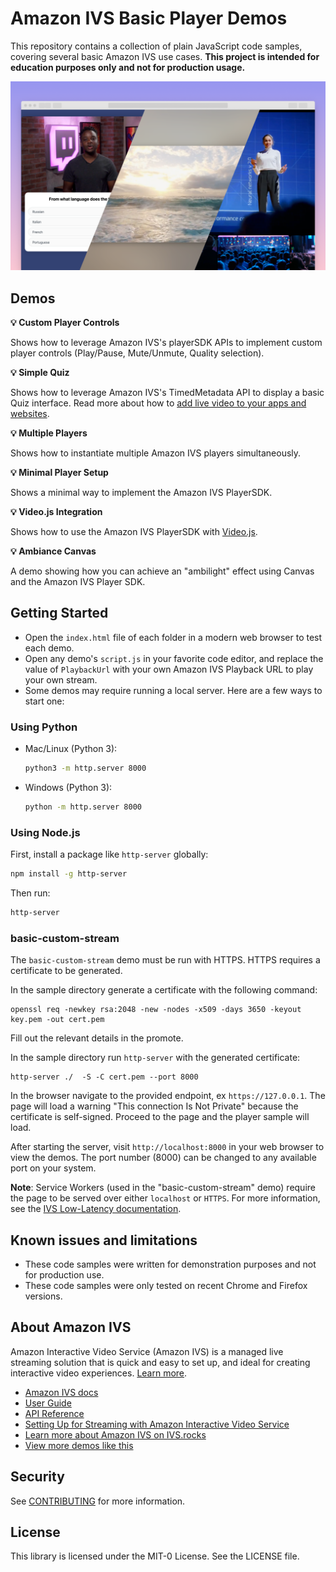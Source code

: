 # Amazon IVS Basic Player Demos

This repository contains a collection of plain JavaScript code samples, covering several basic Amazon IVS use cases.
**This project is intended for education purposes only and not for production usage.**

![Amazon IVS Basic Player demos](amazon-ivs-basic-web-sample.png)


## Demos
**:bulb: Custom Player Controls**

Shows how to leverage Amazon IVS's playerSDK APIs to implement custom player controls (Play/Pause, Mute/Unmute, Quality selection).

**:bulb: Simple Quiz**

Shows how to leverage Amazon IVS's TimedMetadata API to display a basic Quiz interface. Read more about how to [add live video to your apps and websites](https://aws.amazon.com/blogs/aws/amazon-interactive-video-service-add-live-video-to-your-apps-and-websites/).

**:bulb: Multiple Players**

Shows how to instantiate multiple Amazon IVS players simultaneously.

**:bulb: Minimal Player Setup**

Shows a minimal way to implement the Amazon IVS PlayerSDK.

**:bulb: Video.js Integration**

Shows how to use the Amazon IVS PlayerSDK with [Video.js](https://videojs.com/).

**:bulb: Ambiance Canvas**

A demo showing how you can achieve an "ambilight" effect using Canvas and the Amazon IVS Player SDK.

## Getting Started
* Open the `index.html` file of each folder in a modern web browser to test each demo.
* Open any demo's `script.js` in your favorite code editor, and replace the value of `PlaybackUrl` with your own Amazon IVS Playback URL to play your own stream.
* Some demos may require running a local server. Here are a few ways to start one:

### Using Python
- Mac/Linux (Python 3):
  ```bash
  python3 -m http.server 8000
  ```
- Windows (Python 3):
  ```bash
  python -m http.server 8000
  ```

### Using Node.js
First, install a package like `http-server` globally:
```bash
npm install -g http-server
```
Then run:
```bash
http-server
```

### basic-custom-stream
The `basic-custom-stream` demo must be run with HTTPS. HTTPS requires a certificate to be generated. 

In the sample directory generate a certificate with the following command:
```
openssl req -newkey rsa:2048 -new -nodes -x509 -days 3650 -keyout key.pem -out cert.pem
```

Fill out the relevant details in the promote. 

In the sample directory run `http-server` with the generated certificate:
```
http-server ./  -S -C cert.pem --port 8000
```

In the browser navigate to the provided endpoint, ex `https://127.0.0.1`. The page will load a warning "This connection Is Not Private" because the certificate is self-signed. Proceed to the page and the player sample will load. 


After starting the server, visit `http://localhost:8000` in your web browser to view the demos.
The port number (8000) can be changed to any available port on your system.

**Note**: Service Workers (used in the "basic-custom-stream" demo) require the page to be served over either `localhost` or `HTTPS`. For more information, see the [IVS Low-Latency documentation](https://docs.aws.amazon.com/ivs/latest/LowLatencyUserGuide/web-getting-started.html#web-service-worker).


## Known issues and limitations
* These code samples were written for demonstration purposes and not for production use.
* These code samples were only tested on recent Chrome and Firefox versions.

## About Amazon IVS
Amazon Interactive Video Service (Amazon IVS) is a managed live streaming solution that is quick and easy to set up, and ideal for creating interactive video experiences. [Learn more](https://aws.amazon.com/ivs/).

* [Amazon IVS docs](https://docs.aws.amazon.com/ivs/)
* [User Guide](https://docs.aws.amazon.com/ivs/latest/userguide/)
* [API Reference](https://docs.aws.amazon.com/ivs/latest/APIReference/)
* [Setting Up for Streaming with Amazon Interactive Video Service](https://aws.amazon.com/blogs/media/setting-up-for-streaming-with-amazon-ivs/)
* [Learn more about Amazon IVS on IVS.rocks](https://ivs.rocks/)
* [View more demos like this](https://ivs.rocks/examples)

## Security

See [CONTRIBUTING](CONTRIBUTING.md#security-issue-notifications) for more information.

## License

This library is licensed under the MIT-0 License. See the LICENSE file.